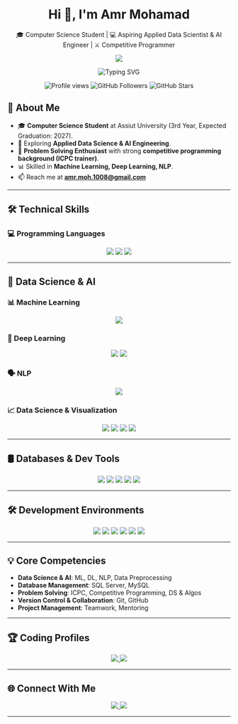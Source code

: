 <h1 align="center">Hi 👋, I'm Amr Mohamad</h1>
<p align="center">
🎓 Computer Science Student | 💻 Aspiring Applied Data Scientist & AI Engineer | ⚔️ Competitive Programmer
</p>

<!-- Dynamic Header -->
<p align="center">
  <img src="https://capsule-render.vercel.app/api?type=wave&color=0:0FB7C0,100:34E7F8&height=220&section=header&text=Hi,%20I'm%20Amr%20Mohamad%20👋&fontSize=42&fontColor=ffffff&animation=fadeIn" />
</p>

<!-- Animated Roles -->
<p align="center">
  <img src="https://readme-typing-svg.herokuapp.com?font=Fira+Code&weight=600&pause=1000&color=0C86B9&center=true&vCenter=true&width=500&lines=Applied+Data+Scientist;AI+Engineer;Competitive+Programmer;Problem+Solver;Open+Source+Contributor" alt="Typing SVG" />
</p>


<!-- Fun Stats -->
<p align="center">
  <img src="https://komarev.com/ghpvc/?username=AI-AmrMohamad&style=flat-square&color=blue" alt="Profile views"/>
  <img src="https://img.shields.io/github/followers/AI-AmrMohamad?label=Followers&style=flat-square&color=green" alt="GitHub Followers"/>
  <img src="https://img.shields.io/github/stars/AI-AmrMohamad?affiliations=OWNER&style=flat-square&color=yellow" alt="GitHub Stars"/>
</p>

## 🚀 About Me

- 🎓 **Computer Science Student** at Assiut University (3rd Year, Expected Graduation: 2027).  
- 💼 Exploring **Applied Data Science & AI Engineering**.  
- 🧠 **Problem Solving Enthusiast** with strong **competitive programming background (ICPC trainer)**.  
- 📊 Skilled in **Machine Learning, Deep Learning, NLP**.  
- 📫 Reach me at **amr.moh.1008@gmail.com**  

---

## 🛠️ Technical Skills

### 💻 Programming Languages
<p align="center">
  <img src="https://img.shields.io/badge/C%2B%2B-00599C?style=for-the-badge&logo=c%2B%2B&logoColor=white" />
  <img src="https://img.shields.io/badge/Java-ED8B00?style=for-the-badge&logo=openjdk&logoColor=white" />
  <img src="https://img.shields.io/badge/Python-3776AB?style=for-the-badge&logo=python&logoColor=white" />
</p>

---

## 🤖 Data Science & AI

### 📊 Machine Learning
<p align="center">
  <img src="https://img.shields.io/badge/scikit--learn-F7931E?style=for-the-badge&logo=scikit-learn&logoColor=white" />
</p>

### 🧠 Deep Learning
<p align="center">
  <img src="https://img.shields.io/badge/PyTorch-EE4C2C?style=for-the-badge&logo=pytorch&logoColor=white" />
  <img src="https://img.shields.io/badge/TensorFlow-FF6F00?style=for-the-badge&logo=tensorflow&logoColor=white" />
</p>

### 🗣️ NLP
<p align="center">
  <img src="https://img.shields.io/badge/Transformers-FFDB58?style=for-the-badge&logo=huggingface&logoColor=black" />
</p>

### 📈 Data Science & Visualization
<p align="center">
  <img src="https://img.shields.io/badge/Pandas-150458?style=for-the-badge&logo=pandas&logoColor=white" />
  <img src="https://img.shields.io/badge/Numpy-013243?style=for-the-badge&logo=numpy&logoColor=white" />
  <img src="https://img.shields.io/badge/Matplotlib-11557c?style=for-the-badge&logo=matplotlib&logoColor=white" />
  <img src="https://img.shields.io/badge/Seaborn-2E86C1?style=for-the-badge&logo=python&logoColor=white" />
</p>

---

## 🛢️ Databases & Dev Tools
<p align="center">
  <img src="https://img.shields.io/badge/Microsoft%20SQL%20Server-CC2927?style=for-the-badge&logo=microsoft-sql-server&logoColor=white" />
  <img src="https://img.shields.io/badge/MySQL-005C84?style=for-the-badge&logo=mysql&logoColor=white" />
  <img src="https://img.shields.io/badge/Microsoft%20Access-A4373A?style=for-the-badge&logo=microsoft-access&logoColor=white" />
  <img src="https://img.shields.io/badge/Git-F05032?style=for-the-badge&logo=git&logoColor=white" />
  <img src="https://img.shields.io/badge/GitHub-181717?style=for-the-badge&logo=github&logoColor=white" />
</p>

---

## 🛠️ Development Environments
<p align="center">
  <img src="https://img.shields.io/badge/Visual%20Studio-5C2D91?style=for-the-badge&logo=visual-studio&logoColor=white" />
  <img src="https://img.shields.io/badge/VS%20Code-007ACC?style=for-the-badge&logo=visual-studio-code&logoColor=white" />
  <img src="https://img.shields.io/badge/CLion-000000?style=for-the-badge&logo=clion&logoColor=white" />
  <img src="https://img.shields.io/badge/PyCharm-000000?style=for-the-badge&logo=pycharm&logoColor=white" />
  <img src="https://img.shields.io/badge/Jupyter-F37626?style=for-the-badge&logo=jupyter&logoColor=white" />
  <img src="https://img.shields.io/badge/Google%20Colab-F9AB00?style=for-the-badge&logo=googlecolab&logoColor=white" />
</p>

---

## 💡 Core Competencies
- **Data Science & AI**: ML, DL, NLP, Data Preprocessing  
- **Database Management**: SQL Server, MySQL  
- **Problem Solving**: ICPC, Competitive Programming, DS & Algos  
- **Version Control & Collaboration**: Git, GitHub  
- **Project Management**: Teamwork, Mentoring  

---

## 🏆 Coding Profiles
<p align="center">
  <a href="https://leetcode.com/u/AMR_MOH/" target="_blank">
    <img src="https://img.shields.io/badge/LeetCode-FFA116?style=for-the-badge&logo=leetcode&logoColor=black" />
  </a>
  <a href="https://codeforces.com/profile/amr.moh.1008" target="_blank">
    <img src="https://img.shields.io/badge/Codeforces-1F8ACB?style=for-the-badge&logo=codeforces&logoColor=white" />
  </a>
</p>

---

## 🌐 Connect With Me
<p align="center">
  <a href="https://www.linkedin.com/in/amr-mohamad-1a3806290/" target="_blank">
    <img src="https://img.shields.io/badge/LinkedIn-0077B5?style=for-the-badge&logo=linkedin&logoColor=white" />
  </a>
  <a href="mailto:amr.moh.1008@gmail.com" target="_blank">
    <img src="https://img.shields.io/badge/Gmail-D14836?style=for-the-badge&logo=gmail&logoColor=white" />
  </a>
</p>

---
